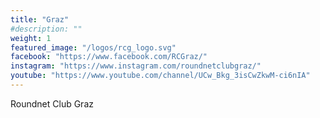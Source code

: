 ```yaml
---
title: "Graz"
#description: ""
weight: 1
featured_image: "/logos/rcg_logo.svg"
facebook: "https://www.facebook.com/RCGraz/"
instagram: "https://www.instagram.com/roundnetclubgraz/"
youtube: "https://www.youtube.com/channel/UCw_Bkg_3isCwZkwM-ci6nIA"
---
```


Roundnet Club Graz
